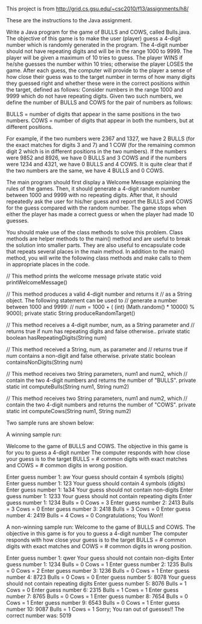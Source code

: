 This project is from http://grid.cs.gsu.edu/~csc2010/f13/assignments/h8/

These are the instructions to the Java assignment.

Write a Java program for the game of BULLS and COWS, called Bulls.java. The objective of this game is to make the user (player) guess a 4-digit number which is randomly generated in the program. The 4-digit number should not have repeating digits and will be in the range 1000 to 9999. The player will be given a maximum of 10 tries to guess. The player WINS if he/she guesses the number within 10 tries; otherwise the player LOSES the game. After each guess, the computer will provide to the player a sense of how close their guess was to the target number in terms of how many digits they guessed right and whether these were in the correct positions within the target, defined as follows:
Consider numbers in the range 1000 and 9999 which do not have repeating digits. Given two such numbers, we define the number of BULLS and COWS for the pair of numbers as follows:

BULLS = number of digits that appear in the same positions in the two numbers. 
COWS = number of digits that appear in both the numbers, but at different positions.

For example, if the two numbers were 2367 and 1327, we have 2 BULLS (for the exact matches for digits 3 and 7) and 1 COW (for the remaining common digit 2 which is in different positions in the two numbers). If the numbers were 9852 and 8926, we have 0 BULLS and 3 COWS and if the numbers were 1234 and 4321, we have 0 BULLS and 4 COWS. It is quite clear that if the two numbers are the same, we have 4 BULLS and 0 COWS.

The main program should first display a Welcome Message explaining the rules of the games. Then, it should generate a 4-digit random number between 1000 and 9999 with no repeating digits. After that, it should repeatedly ask the user for his/her guess and report the BULLS and COWS for the guess compared with the random number. The game stops when either the player has made a correct guess or when the player had made 10 guesses.

You should make use of the class methods to solve this problem. Class methods are helper methods to the main() method and are useful to break the solution into smaller parts. They are also useful to encapsulate code that repeats several places in the main method. In addition to the main() method, you will write the following class methods and make calls to them in appropriate places in the code.

// This method prints the welcome message
private static void printWelcomeMessage()

// This method produces a valid 4-digit number and returns it
// as a String object. The following statement can be used to
// generate a number between 1000 and 9999:
// num = 1000 + ( (int) (Math.random() * 10000) % 9000);
private static String produceRandomTarget()

// This method receives a 4-digit number, num, as a String parameter and
// returns true if num has repeating digits and false otherwise..
private static boolean hasRepeatingDigits(String num)

// This method received a String, num, as parameter and 
// returns true if num contains a non-digit and false otherwise.
private static boolean containsNonDigits(String num)

// This method receives two String parameters, num1 and num2, which
// contain the two 4-digit numbers and returns the number of "BULLS".
private static int computeBulls(String num1, String num2)

// This method receives two String parameters, num1 and num2, which
// contain the two 4-digit numbers and returns the number of "COWS".
private static int computeCows(String num1, String num2)

Two sample runs are shown below:


A winning sample run:

Welcome to the game of BULLS and COWS.
The objective in this game is for you to guess a 4-digit number
The computer responds with how close your guess is to the target
BULLS = # common digits with exact matches and
COWS  = # common digits in wrong position.

Enter guess number 1: aw
Your guess should contain 4 symbols (digits)
Enter guess number 1: 123
Your guess should contain 4 symbols (digits)
Enter guess number 1: 1a34
Your guess should not contain non-digits
Enter guess number 1: 1233
Your guess should not contain repeating digits
Enter guess number 1: 1234
Bulls = 0  Cows = 3
Enter guess number 2: 2413
Bulls = 3  Cows = 0
Enter guess number 3: 2418
Bulls = 3  Cows = 0
Enter guess number 4: 2419
Bulls = 4  Cows = 0
Congratulations; You Won!!

A non-winning sample run:
Welcome to the game of BULLS and COWS.
The objective in this game is for you to guess a 4-digit number
The computer responds with how close your guess is to the target
BULLS = # common digits with exact matches and
COWS  = # common digits in wrong position.

Enter guess number 1: qwer
Your guess should not contain non-digits
Enter guess number 1: 1234
Bulls = 0  Cows = 1
Enter guess number 2: 1235
Bulls = 0  Cows = 2
Enter guess number 3: 1236
Bulls = 0  Cows = 1
Enter guess number 4: 8723
Bulls = 0  Cows = 0
Enter guess number 5: 8078
Your guess should not contain repeating digits
Enter guess number 5: 8076
Bulls = 1  Cows = 0
Enter guess number 6: 2315
Bulls = 1  Cows = 1
Enter guess number 7: 8765
Bulls = 0  Cows = 1
Enter guess number 8: 7654
Bulls = 0  Cows = 1
Enter guess number 9: 6543
Bulls = 0  Cows = 1
Enter guess number 10: 9087
Bulls = 1  Cows = 1
Sorry; You ran out of guesses!!
The correct number was: 5019
